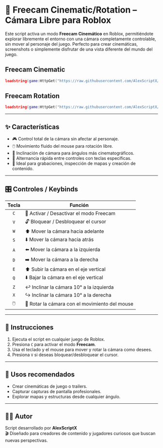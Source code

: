 # 🎥 Freecam Cinematic/Rotation – Cámara Libre para Roblox

Este script activa un modo **Freecam Cinemático** en Roblox, permitiéndote explorar libremente el entorno con una cámara completamente controlable, sin mover al personaje del juego. Perfecto para crear cinemáticas, screenshots o simplemente disfrutar de una vista diferente del mundo del juego.

## Freecam Cinematic

```lua
loadstring(game:HttpGet("https://raw.githubusercontent.com/AlexScriptX/Freecam-Rotation-and-Cinematic-Script/refs/heads/main/Freecam%20Cinematic%20by%20AlexScriptX.lua"))()
```

## Freecam Rotation

```lua
loadstring(game:HttpGet("https://raw.githubusercontent.com/AlexScriptX/Freecam-Rotation-and-Cinematic-Script/refs/heads/main/Freecam%20Rotation%20by%20AlexScriptX.lua"))()
```

---

## ✨ Características

- 🎮 Control total de la cámara sin afectar al personaje.
- 🖱️ Movimiento fluido del mouse para rotación libre.
- 🔁 Inclinación de cámara para ángulos más cinematográficos.
- 🧠 Alternancia rápida entre controles con teclas específicas.
- 🧭 Ideal para grabaciones, inspección de mapas y creación de contenido.

---

## 🎛️ Controles / Keybinds

| Tecla | Función                                        |
|:-----:|------------------------------------------------|
| `C`   | 🎥 Activar / Desactivar el modo Freecam        |
| `V`   | 🔓 Bloquear / Desbloquear el cursor            |
| `W`   | ⬆️ Mover la cámara hacia adelante             |
| `S`   | ⬇️ Mover la cámara hacia atrás                |
| `A`   | ⬅️ Mover la cámara a la izquierda             |
| `D`   | ➡️ Mover la cámara a la derecha               |
| `E`   | ⬆️ Subir la cámara en el eje vertical         |
| `Q`   | ⬇️ Bajar la cámara en el eje vertical         |
| `Z`   | ↩️ Inclinar la cámara 10° a la izquierda       |
| `X`   | ↪️ Inclinar la cámara 10° a la derecha         |
| 🖱️     | 🎯 Rotar la cámara con el movimiento del mouse |

---

## 📎 Instrucciones

1. Ejecuta el script en cualquier juego de Roblox.
2. Presiona `C` para activar el modo **Freecam**.
3. Usa el teclado y el mouse para mover y rotar la cámara como desees.
4. Presiona `V` si deseas bloquear/desbloquear el cursor.

---

## 📸 Usos recomendados

- Crear cinemáticas de juego o trailers.
- Capturar capturas de pantalla profesionales.
- Explorar mapas y estructuras desde cualquier ángulo.

---

## 🧑‍💻 Autor

Script desarrollado por **AlexScriptX**  
🎬 Diseñado para creadores de contenido y jugadores curiosos que buscan nuevas perspectivas.
